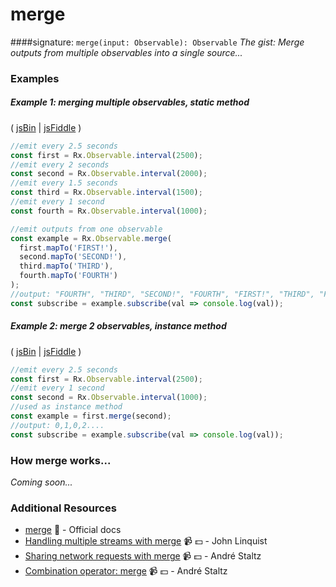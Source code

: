 # merge
####signature: `merge(input: Observable): Observable`
*The gist: Merge outputs from multiple observables into a single source...*


### Examples

##### Example 1: merging multiple observables, static method

( [jsBin](http://jsbin.com/conufujapi/1/edit?js,console) | [jsFiddle](https://jsfiddle.net/btroncone/qvq9dscu/) )

```js
//emit every 2.5 seconds
const first = Rx.Observable.interval(2500);
//emit every 2 seconds
const second = Rx.Observable.interval(2000);
//emit every 1.5 seconds
const third = Rx.Observable.interval(1500);
//emit every 1 second
const fourth = Rx.Observable.interval(1000);

//emit outputs from one observable
const example = Rx.Observable.merge(
  first.mapTo('FIRST!'),
  second.mapTo('SECOND!'),
  third.mapTo('THIRD'),
  fourth.mapTo('FOURTH')
);
//output: "FOURTH", "THIRD", "SECOND!", "FOURTH", "FIRST!", "THIRD", "FOURTH"
const subscribe = example.subscribe(val => console.log(val));
```

##### Example 2: merge 2 observables, instance method

( [jsBin](http://jsbin.com/wuwujokaqu/1/edit?js,console) | [jsFiddle](https://jsfiddle.net/btroncone/me5ofcr0/) )

```js
//emit every 2.5 seconds
const first = Rx.Observable.interval(2500);
//emit every 1 second
const second = Rx.Observable.interval(1000);
//used as instance method
const example = first.merge(second);
//output: 0,1,0,2....
const subscribe = example.subscribe(val => console.log(val));
```

### How merge works...
*Coming soon...*


### Additional Resources
* [merge](http://reactivex.io/rxjs/class/es6/Observable.js~Observable.html#instance-method-merge) :newspaper: - Official docs
* [Handling multiple streams with merge](https://egghead.io/lessons/rxjs-handling-multiple-streams-with-merge?course=step-by-step-async-javascript-with-rxjs) :video_camera: :dollar: - John Linquist
* [Sharing network requests with merge](https://egghead.io/lessons/rxjs-reactive-programming-sharing-network-requests-with-rxjs-merge?course=introduction-to-reactive-programming) :video_camera: :dollar: - André Staltz
* [Combination operator: merge](https://egghead.io/lessons/rxjs-combination-operator-merge?course=rxjs-beyond-the-basics-operators-in-depth) :video_camera: :dollar: - André Staltz
